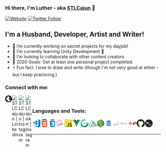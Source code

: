 ### Hi there, I'm Luther - aka [STLCajun](www.lutherlowry.com) 👋

[![Website](https://img.shields.io/website?label=lutherlowry.com&style=for-the-badge&url=www.lutherlowry.com)](webite)
[![Twitter Follow](https://img.shields.io/twitter/follow/STLCajun?color=1DA1F2&logo=twitter&style=for-the-badge)](https://twitter.com/intent/follow?original_referer=https%3A%2F%2Fgithub.com%2FSTLCajun&screen_name=STLCajun)

## I'm a Husband, Developer, Artist and Writer!

- 🔭 I’m currently working on secret projects for my dayjob!
- 🌱 I’m currently learning Unity Development 🤣
- 👯 I’m looking to collaborate with other content creators
- 🥅 2020 Goals: Get at least one personal project completed.
- ⚡ Fun fact: I love to draw and write (though I'm not very good at either - but I keep practicing.)

### Connect with me:

[<img align="left" alt="lutherlowry.com" width="22px" src="https://raw.githubusercontent.com/iconic/open-iconic/master/svg/globe.svg" />][website]
[<img align="left" alt="STLCajun | LinkedIn" width="22px" src="https://cdn.jsdelivr.net/npm/simple-icons@v3/icons/linkedin.svg" />][linkedin]
[<img align="left" alt="STLCajun | Instagram" width="22px" src="https://cdn.jsdelivr.net/npm/simple-icons@v3/icons/instagram.svg" />][instagram]
[<img align="left" alt="STLCajunArt | Instagram" width="22px" src="https://cdn.jsdelivr.net/npm/simple-icons@v3/icons/instagram.svg" />][instagram2]

<br />

### Languages and Tools:

<img align="left" alt="Visual Studio Code" width="26px" src="https://raw.githubusercontent.com/github/explore/80688e429a7d4ef2fca1e82350fe8e3517d3494d/topics/visual-studio-code/visual-studio-code.png" />
<img align="left" alt="HTML5" width="26px" src="https://raw.githubusercontent.com/github/explore/80688e429a7d4ef2fca1e82350fe8e3517d3494d/topics/html/html.png" />
<img align="left" alt="CSS3" width="26px" src="https://raw.githubusercontent.com/github/explore/80688e429a7d4ef2fca1e82350fe8e3517d3494d/topics/css/css.png" />
<img align="left" alt="Sass" width="26px" src="https://raw.githubusercontent.com/github/explore/80688e429a7d4ef2fca1e82350fe8e3517d3494d/topics/sass/sass.png" />
<img align="left" alt="JavaScript" width="26px" src="https://raw.githubusercontent.com/github/explore/80688e429a7d4ef2fca1e82350fe8e3517d3494d/topics/javascript/javascript.png" />
<img align="left" alt="React" width="26px" src="https://raw.githubusercontent.com/github/explore/80688e429a7d4ef2fca1e82350fe8e3517d3494d/topics/vue/vue.png" />
<img align="left" alt="Gatsby" width="26px" src="https://raw.githubusercontent.com/gridsome/gridsome/master/.github/assets/logo.png" />
<img align="left" alt="Gatsby" width="26px" src="https://raw.githubusercontent.com/github/explore/e94815998e4e0713912fed477a1f346ec04c3da2/topics/nuxt/nuxt.png" />
<img align="left" alt="Node.js" width="26px" src="https://raw.githubusercontent.com/github/explore/80688e429a7d4ef2fca1e82350fe8e3517d3494d/topics/nodejs/nodejs.png" />
<img align="left" alt="SQL" width="26px" src="https://raw.githubusercontent.com/github/explore/80688e429a7d4ef2fca1e82350fe8e3517d3494d/topics/sql/sql.png" />
<img align="left" alt="MySQL" width="26px" src="https://raw.githubusercontent.com/github/explore/80688e429a7d4ef2fca1e82350fe8e3517d3494d/topics/mysql/mysql.png" />
<img align="left" alt="MongoDB" width="26px" src="https://raw.githubusercontent.com/github/explore/80688e429a7d4ef2fca1e82350fe8e3517d3494d/topics/mongodb/mongodb.png" />
<img align="left" alt="Git" width="26px" src="https://raw.githubusercontent.com/github/explore/80688e429a7d4ef2fca1e82350fe8e3517d3494d/topics/git/git.png" />
<img align="left" alt="GitHub" width="26px" src="https://raw.githubusercontent.com/github/explore/78df643247d429f6cc873026c0622819ad797942/topics/github/github.png" />
<img align="left" alt="Terminal" width="26px" src="https://raw.githubusercontent.com/github/explore/80688e429a7d4ef2fca1e82350fe8e3517d3494d/topics/terminal/terminal.png" />

<br />
<br />

---
[website]: https://lutherlowry.com
[twitter]: https://twitter.com/STLCajun
[youtube]: https://youtube.com/STLCajun
[instagram]: https://instagram.com/STLCajun
[instagram2]: https://instagram.com/STLCajunArt
[linkedin]: https://www.linkedin.com/in/lutherlowry/
